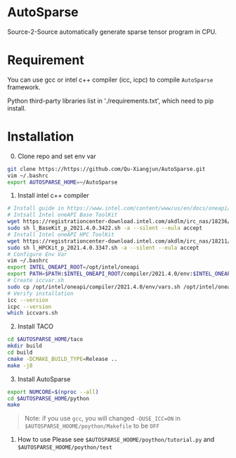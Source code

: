 # AutoSparse
Source-2-Source automatically generate sparse tensor program in CPU.

# Requirement
You can use gcc or intel c++ compiler (icc, icpc) to compile `AutoSparse` framework.

Python third-party libraries list in './requirements.txt', which need to pip install.

# Installation
0. Clone repo and set env var
```bash
git clone https://https://github.com/Qu-Xiangjun/AutoSparse.git
vim ~/.bashrc
export AUTOSPARSE_HOME=~/AutoSparse
```

1. Install intel c++ compiler
```bash
# Install guide in https://www.intel.com/content/www/us/en/docs/oneapi/installation-guide-linux/2023-0/install-with-command-line.html
# Intsall Intel oneAPI Base ToolKit
wget https://registrationcenter-download.intel.com/akdlm/irc_nas/18236/l_BaseKit_p_2021.4.0.3422.sh
sudo sh l_BaseKit_p_2021.4.0.3422.sh -a --silent --eula accept
# Install Intel oneAPI HPC ToolKit
wget https://registrationcenter-download.intel.com/akdlm/irc_nas/18211/l_HPCKit_p_2021.4.0.3347.sh
sudo sh l_HPCKit_p_2021.4.0.3347.sh -a --silent --eula accept
# Configure Env Var
vim ~/.bashrc
export INTEL_ONEAPI_ROOT=/opt/intel/oneapi
export PATH=$PATH:$INTEL_ONEAPI_ROOT/compiler/2021.4.0/env:$INTEL_ONEAPI_ROOT/compiler/2021.4.0/linux/bin/intel64
# Create iccvar.sh
sudo cp /opt/intel/oneapi/compiler/2021.4.0/env/vars.sh /opt/intel/oneapi/compiler/2021.4.0/env/iccvars.sh
# Verify installation
icc --version
icpc --version
which iccvars.sh
```

2. Install TACO
```bash
cd $AUTOSPARSE_HOME/taco
mkdir build
cd build
cmake -DCMAKE_BUILD_TYPE=Release ..
make -j8
```

3. Install AutoSparse
```bash
export NUMCORE=$(nproc --all)
cd $AUTOSPARSE_HOME/python
make
```
> Note: if you use `gcc`, you will changed `-DUSE_ICC=ON` in `$AUTOSPARSE_HOOME/poython/Makefile` to be `OFF`

1. How to use
Please see `$AUTOSPARSE_HOOME/poython/tutorial.py` and `$AUTOSPARSE_HOOME/poython/test`